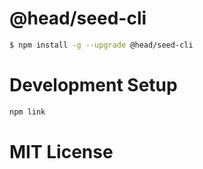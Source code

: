 @head/seed-cli
==

``` bash
$ npm install -g --upgrade @head/seed-cli
```

Development Setup
==

``` bash
npm link
```

MIT License
==
